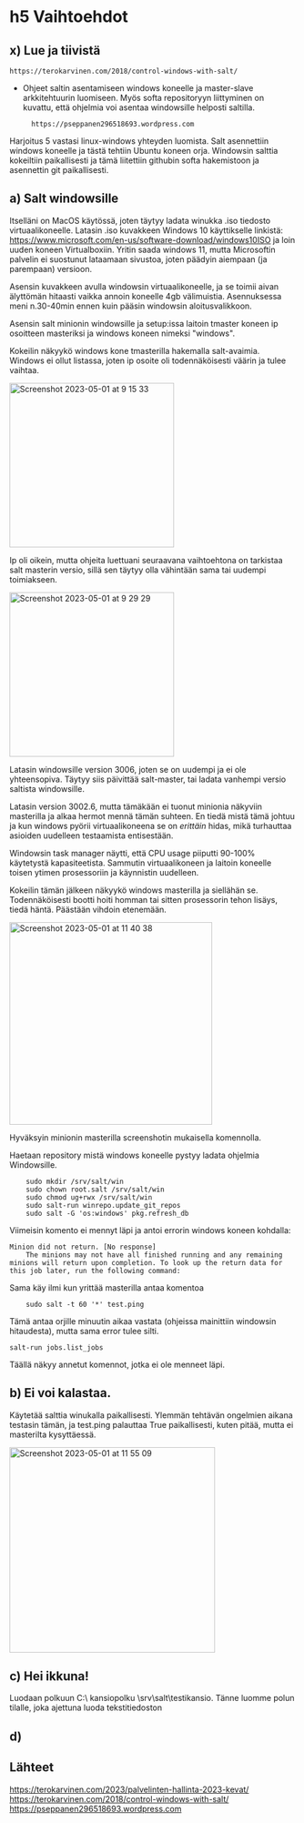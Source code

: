 # h5 Vaihtoehdot

## x) Lue ja tiivistä

    https://terokarvinen.com/2018/control-windows-with-salt/
- Ohjeet saltin asentamiseen windows koneelle ja master-slave arkkitehtuurin luomiseen. Myös softa repositoryyn liittyminen on kuvattu, että ohjelmia voi asentaa windowsille helposti saltilla.

        https://pseppanen296518693.wordpress.com
Harjoitus 5 vastasi linux-windows yhteyden luomista. Salt asennettiin windows koneelle ja tästä tehtiin Ubuntu koneen orja. Windowsin salttia kokeiltiin paikallisesti ja tämä liitettiin githubin softa hakemistoon ja asennettin git paikallisesti. 

## a) Salt windowsille

Itselläni on MacOS käytössä, joten täytyy ladata winukka .iso tiedosto virtuaalikoneelle. Latasin .iso kuvakkeen Windows 10 käyttikselle linkistä: https://www.microsoft.com/en-us/software-download/windows10ISO ja loin uuden koneen Virtualboxiin. Yritin saada windows 11, mutta Microsoftin palvelin ei suostunut lataamaan sivustoa, joten päädyin aiempaan (ja parempaan) versioon.

Asensin kuvakkeen avulla windowsin virtuaalikoneelle, ja se toimii aivan älyttömän hitaasti vaikka annoin koneelle 4gb välimuistia. Asennuksessa meni n.30-40min ennen kuin pääsin windowsin aloitusvalikkoon.

Asensin salt minionin windowsille ja setup:issa laitoin tmaster koneen ip osoitteen masteriksi ja windows koneen nimeksi "windows".

Kokeilin näkyykö windows kone tmasterilla hakemalla salt-avaimia. Windows ei ollut listassa, joten ip osoite oli todennäköisesti väärin ja tulee vaihtaa.

<img width="289" alt="Screenshot 2023-05-01 at 9 15 33" src="https://user-images.githubusercontent.com/120730231/235415667-b5becbbc-520a-457b-8c0e-90bc1b7b7bbf.png">


Ip oli oikein, mutta ohjeita luettuani seuraavana vaihtoehtona on tarkistaa salt masterin versio, sillä sen täytyy olla vähintään sama tai uudempi toimiakseen.

<img width="289" alt="Screenshot 2023-05-01 at 9 29 29" src="https://user-images.githubusercontent.com/120730231/235416904-b4621b4d-d5d9-48b1-8602-576fc7a6a3b0.png">

Latasin windowsille version 3006, joten se on uudempi ja ei ole yhteensopiva. Täytyy siis päivittää salt-master, tai ladata vanhempi versio saltista windowsille.

Latasin version 3002.6, mutta tämäkään ei tuonut minionia näkyviin masterilla ja alkaa hermot mennä tämän suhteen. En tiedä mistä tämä johtuu ja kun windows pyörii virtuaalikoneena se on _erittäin_ hidas, mikä turhauttaa asioiden uudelleen testaamista entisestään. 

Windowsin task manager näytti, että CPU usage piiputti 90-100% käytetystä kapasiteetista. Sammutin virtuaalikoneen ja laitoin koneelle toisen ytimen prosessoriin ja käynnistin uudelleen. 

Kokeilin tämän jälkeen näkyykö windows masterilla ja siellähän se. Todennäköisesti bootti hoiti homman tai sitten prosessorin tehon lisäys, tiedä häntä. Päästään vihdoin etenemään.


<img width="356" alt="Screenshot 2023-05-01 at 11 40 38" src="https://user-images.githubusercontent.com/120730231/235430226-043a47ad-ffdf-403f-ac56-7378828f7aa4.png">

Hyväksyin minionin masterilla screenshotin mukaisella komennolla.

Haetaan repository mistä windows koneelle pystyy ladata ohjelmia Windowsille.

        sudo mkdir /srv/salt/win
        sudo chown root.salt /srv/salt/win
        sudo chmod ug+rwx /srv/salt/win
        sudo salt-run winrepo.update_git_repos
        sudo salt -G 'os:windows' pkg.refresh_db


Viimeisin komento ei mennyt läpi ja antoi errorin windows koneen kohdalla:


    Minion did not return. [No response]
        The minions may not have all finished running and any remaining minions will return upon completion. To look up the return data for this job later, run the following command:

Sama käy ilmi kun yrittää masterilla antaa komentoa

        sudo salt -t 60 '*' test.ping
        
Tämä antaa orjille minuutin aikaa vastata (ohjeissa mainittiin windowsin hitaudesta), mutta sama error tulee silti.


    salt-run jobs.list_jobs
    
Täällä näkyy annetut komennot, jotka ei ole menneet läpi. 


## b) Ei voi kalastaa.

Käytetää salttia winukalla paikallisesti. Ylemmän tehtävän ongelmien aikana testasin tämän, ja test.ping palauttaa True paikallisesti, kuten pitää, mutta ei masterilta kysyttäessä.


<img width="361" alt="Screenshot 2023-05-01 at 11 55 09" src="https://user-images.githubusercontent.com/120730231/235431728-1b3e2a6c-1f98-4968-99f2-6b020e7a07b8.png">



## c) Hei ikkuna!

Luodaan polkuun C:\ kansiopolku \srv\salt\testikansio. Tänne luomme polun tilalle, joka ajettuna luoda tekstitiedoston 

## d)

## Lähteet 

https://terokarvinen.com/2023/palvelinten-hallinta-2023-kevat/
https://terokarvinen.com/2018/control-windows-with-salt/
https://pseppanen296518693.wordpress.com

